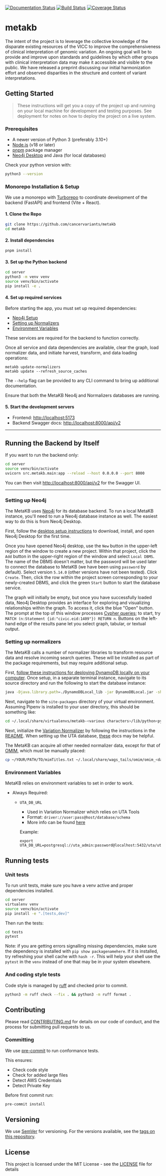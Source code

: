 [![Documentation Status](https://readthedocs.org/projects/vicc-metakb/badge/?version=latest)](https://vicc-metakb.readthedocs.io/en/latest/?badge=latest) [![Build Status](https://travis-ci.org/cancervariants/metakb.svg?branch=main)](https://travis-ci.org/cancervariants/metakb) [![Coverage Status](https://coveralls.io/repos/github/cancervariants/metakb/badge.svg?branch=main)](https://coveralls.io/github/cancervariants/metakb?branch=main)

# metakb

The intent of the project is to leverage the collective knowledge of the disparate existing resources of the VICC to improve the comprehensiveness of clinical interpretation of genomic variation. An ongoing goal will be to provide and improve upon standards and guidelines by which other groups with clinical interpretation data may make it accessible and visible to the public. We have released a preprint discussing our initial harmonization effort and observed disparities in the structure and content of variant interpretations.

## Getting Started

> These instructions will get you a copy of the project up and running on your local machine for development and testing purposes. See deployment for notes on how to deploy the project on a live system.

### Prerequisites

- A newer version of Python 3 (preferably 3.10+)
- [Node.js](https://nodejs.org/en) (v18 or later)
- [pnpm](https://pnpm.io/) package manager
- [Neo4j Desktop](https://neo4j.com/developer/neo4j-desktop) and Java (for local databases)

Check your python version with:

```bash
python3 --version
```

### Monorepo Installation & Setup

We use a monorepo with [Turborepo](https://turbo.build) to coordinate development of the backend (FastAPI) and frontend (Vite + React).

#### 1. Clone the Repo

```bash
git clone https://github.com/cancervariants/metakb
cd metakb
```

#### 2. Install dependencies

```bash
pnpm install
```

#### 3. Set up the Python backend

```bash
cd server
python3 -m venv venv
source venv/bin/activate
pip install -e .
```

#### 4. Set up required services

Before starting the app, you must set up required dependencies:

- [Neo4j Setup](#setting-up-neo4j)
- [Setting up Normalizers](#setting-up-normalizers)
- [Environment Variables](#environment-variables)

These services are required for the backend to function correctly.

Once all service and data dependencies are available, clear the graph, load normalizer data, and initiate harvest, transform, and data loading operations:

```shell
metakb update-normalizers
metakb update --refresh_source_caches
```

The `--help` flag can be provided to any CLI command to bring up additional documentation.

Ensure that both the MetaKB Neo4j and Normalizers databases are running.

#### 5. Start the development servers

- Frontend: [http://localhost:5173](http://localhost:5173)
- Backend Swagger docs: [http://localhost:8000/api/v2](http://localhost:8000/api/v2)

---

## Running the Backend by Itself

If you want to run the backend only:

```bash
cd server
source venv/bin/activate
uvicorn src.metakb.main:app --reload --host 0.0.0.0 --port 8000
```

You can then visit [http://localhost:8000/api/v2](http://localhost:8000/api/v2) for the Swagger UI.

---

### Setting up Neo4j

The MetaKB uses [Neo4j](https://neo4j.com/) for its database backend. To run a local MetaKB instance, you'll need to run a Neo4j database instance as well. The easiest way to do this is from Neo4j Desktop.

First, follow the [desktop setup instructions](https://neo4j.com/developer/neo4j-desktop) to download, install, and open Neo4j Desktop for the first time.

Once you have opened Neo4j desktop, use the `New` button in the upper-left region of the window to create a new project. Within that project, click the `Add` button in the upper-right region of the window and select `Local DBMS`. The name of the DBMS doesn't matter, but the password will be used later to connect the database to MetaKB (we have been using `password` by default). Select version `5.14.0` (other versions have not been tested). Click `Create`. Then, click the row within the project screen corresponding to your newly-created DBMS, and click the green `Start` button to start the database service.

The graph will initially be empty, but once you have successfully loaded data, Neo4j Desktop provides an interface for exploring and visualizing relationships within the graph. To access it, click the blue "Open" button. The prompt at the top of this window processes [Cypher queries](https://neo4j.com/docs/cypher-refcard/current/); to start, try `MATCH (n:Statement {id:"civic.eid:1409"}) RETURN n`. Buttons on the left-hand edge of the results pane let you select graph, tabular, or textual output.

### Setting up normalizers

The MetaKB calls a number of normalizer libraries to transform resource data and resolve incoming search queries. These will be installed as part of the package requirements, but may require additional setup.

First, [follow these instructions for deploying DynamoDB locally on your computer](https://docs.aws.amazon.com/amazondynamodb/latest/developerguide/DynamoDBLocal.DownloadingAndRunning.html). Once setup, in a separate terminal instance, navigate to its source directory and run the following to start the database instance:

```sh
java -Djava.library.path=./DynamoDBLocal_lib -jar DynamoDBLocal.jar -sharedDb
```

Next, navigate to the `site-packages` directory of your virtual environment. Assuming Pipenv is installed to your user directory, this should be something like:

```sh
cd ~/.local/share/virtualenvs/metakb-<various characters>/lib/python<python-version>/site-packages/  # replace <various characters> and <python-version>
```

Next, initialize the [Variation Normalizer](https://github.com/cancervariants/variation-normalization) by following the instructions in the [README](https://github.com/cancervariants/variation-normalization#installation). When setting up the UTA database, [these](https://github.com/ga4gh/vrs-python/tree/main/docs/setup_help) docs may be helpful.

The MetaKB can acquire all other needed normalizer data, except for that of [OMIM](https://www.omim.org/downloads), which must be manually placed:

```sh
cp ~/YOUR/PATH/TO/mimTitles.txt ~/.local/share/wags_tails/omim/omim_<date>.tsv  # replace <date> with date of data acquisition formatted as YYYYMMDD
```

### Environment Variables

MetaKB relies on environment variables to set in order to work.

- Always Required:
  - `UTA_DB_URL`
    - Used in Variation Normalizer which relies on UTA Tools
    - Format: `driver://user:pass@host/database/schema`
    - More info can be found [here](https://github.com/GenomicMedLab/uta-tools#connecting-to-the-database)

    Example:

    ```shell script
    export UTA_DB_URL=postgresql://uta_admin:password@localhost:5432/uta/uta_20210129
    ```

## Running tests

### Unit tests

To run unit tests, make sure you have a venv active and proper dependencies installed.

```bash
cd server
virtualenv venv
source venv/bin/activate
pip install -e ".[tests,dev]"
```

Then run the tests:

```sh
cd tests
pytest
```

Note: if you are getting errors signalling missing dependencies, make sure the dependency is installed with `pip show packagenamehere`. If it is installed, try refreshing your shell cache with `hash -r`. This will help your shell use the `pytest` in the `venv` instead of one that may be in your system elsewhere.

### And coding style tests

Code style is managed by [ruff](https://astral.sh/ruff) and checked prior to commit.

```bash
python3 -m ruff check --fix . && python3 -m ruff format .

```

## Contributing

Please read [CONTRIBUTING.md](CONTRIBUTING.md) for details on our code of conduct, and the process for submitting pull requests to us.

### Committing

We use [pre-commit](https://pre-commit.com/#usage) to run conformance tests.

This ensures:

- Check code style
- Check for added large files
- Detect AWS Credentials
- Detect Private Key

Before first commit run:

```sh
pre-commit install
```

## Versioning

We use [SemVer](http://semver.org/) for versioning. For the versions available, see the [tags on this repository](https://github.com/cancervariants/metakb/tags).

## License

This project is licensed under the MIT License - see the [LICENSE](LICENSE) file for details
